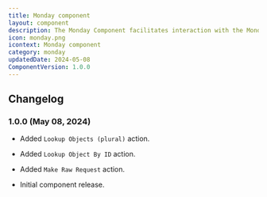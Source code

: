 ```yaml
---
title: Monday component
layout: component
description: The Monday Component facilitates interaction with the Monday API.
icon: monday.png
icontext: Monday component
category: monday
updatedDate: 2024-05-08
ComponentVersion: 1.0.0
---
```


## Changelog

### 1.0.0 (May 08, 2024)

* Added `Lookup Objects (plural)` action.

* Added `Lookup Object By ID` action.

* Added `Make Raw Request` action.

* Initial component release.
